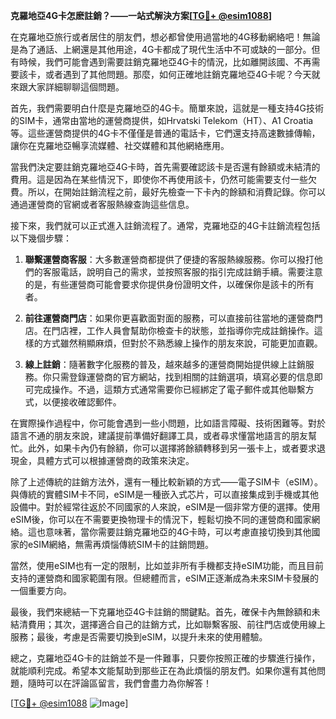 **克羅地亞4G卡怎麽註銷？——一站式解決方案[[TG💪+ @esim1088](https://t.me/s/esim1088)]**

在克羅地亞旅行或者居住的朋友們，想必都曾使用過當地的4G移動網絡吧！無論是為了通話、上網還是其他用途，4G卡都成了現代生活中不可或缺的一部分。但有時候，我們可能會遇到需要註銷克羅地亞4G卡的情況，比如離開該國、不再需要該卡，或者遇到了其他問題。那麼，如何正確地註銷克羅地亞4G卡呢？今天就來跟大家詳細聊聊這個問題。

首先，我們需要明白什麼是克羅地亞的4G卡。簡單來說，這就是一種支持4G技術的SIM卡，通常由當地的運營商提供，如Hrvatski Telekom（HT）、A1 Croatia等。這些運營商提供的4G卡不僅僅是普通的電話卡，它們還支持高速數據傳輸，讓你在克羅地亞暢享流媒體、社交媒體和其他網絡應用。

當我們決定要註銷克羅地亞4G卡時，首先需要確認該卡是否還有餘額或未結清的費用。這是因為在某些情況下，即使你不再使用該卡，仍然可能需要支付一些欠費。所以，在開始註銷流程之前，最好先檢查一下卡內的餘額和消費記錄。你可以通過運營商的官網或者客服熱線查詢這些信息。

接下來，我們就可以正式進入註銷流程了。通常，克羅地亞的4G卡註銷流程包括以下幾個步驟：

1. **聯繫運營商客服**：大多數運營商都提供了便捷的客服熱線服務。你可以撥打他們的客服電話，說明自己的需求，並按照客服的指引完成註銷手續。需要注意的是，有些運營商可能會要求你提供身份證明文件，以確保你是該卡的所有者。

2. **前往運營商門店**：如果你更喜歡面對面的服務，可以直接前往當地的運營商門店。在門店裡，工作人員會幫助你檢查卡的狀態，並指導你完成註銷操作。這樣的方式雖然稍顯麻煩，但對於不熟悉線上操作的朋友來說，可能更加直觀。

3. **線上註銷**：隨著數字化服務的普及，越來越多的運營商開始提供線上註銷服務。你只需登錄運營商的官方網站，找到相關的註銷選項，填寫必要的信息即可完成操作。不過，這類方式通常需要你已經綁定了電子郵件或其他聯繫方式，以便接收確認郵件。

在實際操作過程中，你可能會遇到一些小問題，比如語言障礙、技術困難等。對於語言不通的朋友來說，建議提前準備好翻譯工具，或者尋求懂當地語言的朋友幫忙。此外，如果卡內仍有餘額，你可以選擇將餘額轉移到另一張卡上，或者要求退現金，具體方式可以根據運營商的政策來決定。

除了上述傳統的註銷方法外，還有一種比較新穎的方式——電子SIM卡（eSIM）。與傳統的實體SIM卡不同，eSIM是一種嵌入式芯片，可以直接集成到手機或其他設備中。對於經常往返於不同國家的人來說，eSIM是一個非常方便的選擇。使用eSIM後，你可以在不需要更換物理卡的情況下，輕鬆切換不同的運營商和國家網絡。這也意味著，當你需要註銷克羅地亞的4G卡時，可以考慮直接切換到其他國家的eSIM網絡，無需再煩惱傳統SIM卡的註銷問題。

當然，使用eSIM也有一定的限制，比如並非所有手機都支持eSIM功能，而且目前支持的運營商和國家範圍有限。但總體而言，eSIM正逐漸成為未來SIM卡發展的一個重要方向。

最後，我們來總結一下克羅地亞4G卡註銷的關鍵點。首先，確保卡內無餘額和未結清費用；其次，選擇適合自己的註銷方式，比如聯繫客服、前往門店或使用線上服務；最後，考慮是否需要切換到eSIM，以提升未來的使用體驗。

總之，克羅地亞4G卡的註銷並不是一件難事，只要你按照正確的步驟進行操作，就能順利完成。希望本文能幫助到那些正在為此煩惱的朋友們。如果你還有其他問題，隨時可以在評論區留言，我們會盡力為你解答！

[[TG💪+ @esim1088](https://t.me/s/esim1088) ![Image](https://i.postimg.cc/4NQfJmqS/Snipaste-2025-05-13-00-14-12.png)]